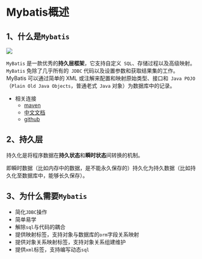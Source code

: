 # Mybatis概述

## 1、什么是`Mybatis`

![](https://mybatis.org/images/mybatis-logo.png)

`MyBatis` 是一款优秀的**持久层框架**，它支持自定义` SQL`、存储过程以及高级映射。`MyBatis` 免除了几乎所有的` JDBC` 代码以及设置参数和获取结果集的工作。MyBatis 可以通过简单的 XML 或注解来配置和映射原始类型、接口和` Java POJO`（`Plain Old Java Objects`，普通老式` Java` 对象）为数据库中的记录。

- 相关连接
  - [maven](https://mvnrepository.com/search?q=mybatis)
  - [中文文档](https://mybatis.org/mybatis-3/zh/index.html)
  - [github](https://github.com/mybatis/mybatis-3)

## 2、持久层

持久化是将程序数据在**持久状态**和**瞬时状态**间转换的机制。

即瞬时数据（比如内存中的数据，是不能永久保存的）持久化为持久数据（比如持久化至数据库中，能够长久保存）。

## 3、为什么需要`Mybatis`

- 简化`JDBC`操作
- 简单易学
- 解除`sql`与代码的耦合
- 提供映射标签，支持对象与数据库的`orm`字段关系映射
- 提供对象关系映射标签，支持对象关系组建维护
- 提供`xml`标签，支持编写动态`sql`

